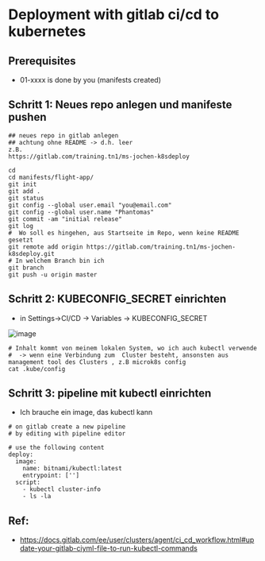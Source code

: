 # Deployment with gitlab ci/cd to kubernetes 

## Prerequisites 

  * 01-xxxx is done by you (manifests created) 


## Schritt 1: Neues repo anlegen und manifeste pushen 

```
## neues repo in gitlab anlegen
## achtung ohne README -> d.h. leer
z.B.
https://gitlab.com/training.tn1/ms-jochen-k8sdeploy
```

```
cd
cd manifests/flight-app/
git init
git add .
git status
git config --global user.email "you@email.com"
git config --global user.name "Phantomas"
git commit -am "initial release"
git log
#  Wo soll es hingehen, aus Startseite im Repo, wenn keine README gesetzt 
git remote add origin https://gitlab.com/training.tn1/ms-jochen-k8sdeploy.git
# In welchem Branch bin ich
git branch
git push -u origin master
```


## Schritt 2: KUBECONFIG_SECRET einrichten 

  * in Settings->CI/CD -> Variables -> KUBECONFIG_SECRET

![image](https://github.com/jmetzger/training-microservices-docker-kubernetes/assets/1933318/ce299745-c478-409d-8416-0bb8261e8133)

```
# Inhalt kommt von meinem lokalen System, wo ich auch kubectl verwende
#  -> wenn eine Verbindung zum  Cluster besteht, ansonsten aus management tool des Clusters , z.B microk8s config 
cat .kube/config
```


## Schritt 3: pipeline mit kubectl einrichten 

  * Ich brauche ein image, das kubectl kann 


```
# on gitlab create a new pipeline
# by editing with pipeline editor
```

```
# use the following content 
deploy:
  image:
    name: bitnami/kubectl:latest
    entrypoint: ['']
  script:
    - kubectl cluster-info
    - ls -la

```



## Ref: 

  * https://docs.gitlab.com/ee/user/clusters/agent/ci_cd_workflow.html#update-your-gitlab-ciyml-file-to-run-kubectl-commands
  
  
